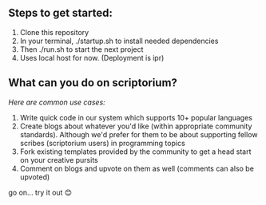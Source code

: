 

<h2> Steps to get started: </h2>

<ol>
  <li> Clone this repository </li>
  <li> In your terminal, ./startup.sh to install needed dependencies </li>
  <li> Then ./run.sh to start the next project </li>
  <li> Uses local host for now. (Deployment is ipr) </li>
</ol>


<h2> What can you do on scriptorium? </h2>
<p> <i> Here are common use cases: </i></p>
<ol>
  <li> Write quick code in our system which supports 10+ popular languages </li>
  <li> Create blogs about whatever you'd like (within appropriate community standards). Although we'd prefer for 
  them to be about supporting fellow scribes (scriptorium users) in programming topics </li>
  <li> Fork existing templates provided by the community to get a head start on your creative pursits</li>
  <li> Comment on blogs and upvote on them as well (comments can also be upvoted) </li>
</ol>

go on... try it out 😊

